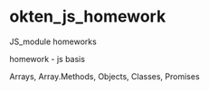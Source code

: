 # okten_js_homework
JS_module homeworks

homework - js basis

Arrays, Array.Methods, Objects, Classes, Promises
